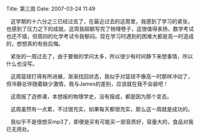 Title: 第三周
Date: 2007-03-24 11:49

<p> </p> 
<p> </p> 
<p>&nbsp;&nbsp; 这学期的十六分之三已经过去了，在最近过去的这周里，我感到了学习的紧张，也感到了压力之下的成就。这周我超额写完了物理卷子，这很值得表扬，数学考试也还不错，但周四的化学考试令我郁闷。现在学习时遇到的困难大都是高一时造成的，想想真的有些后悔。</p> 
<p>&nbsp;&nbsp; 紧张的一周过去了，由于要做的学问太多，所以很少有时间静下来想事情，所以什么也没写。</p> 
<p> &nbsp;&nbsp;&nbsp;这周篮球打得有所进展，渐渐找回状态，我似乎对篮球不像高一时那样冲动了，但冷静总伴随着缺少激情，我与James的差别，应该就在我不会装吧！</p> 
<p>&nbsp;&nbsp; 这周报了选修课，本想报的物理学史，没有报成，都是因为那个变态。</p> 
<p>&nbsp;&nbsp; 这周虽然有一点累，不过很充实，如果每天都很充实，那么这一周就是成功的。</p> 
<p> &nbsp;&nbsp;&nbsp;我似乎不是很想买mp3了，即便是买有可能买一部音质好，容量大的，食品对我已无用处。</p> 
<p>&nbsp;&nbsp;</p>
